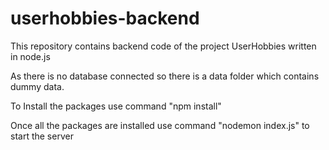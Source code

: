 # userhobbies-backend
This repository contains backend code of the project UserHobbies written in node.js

As there is no database connected so there is a data folder which contains dummy data.

To Install the packages use command 
"npm install"

Once all the packages are installed use command 
"nodemon index.js"
to start the server 
